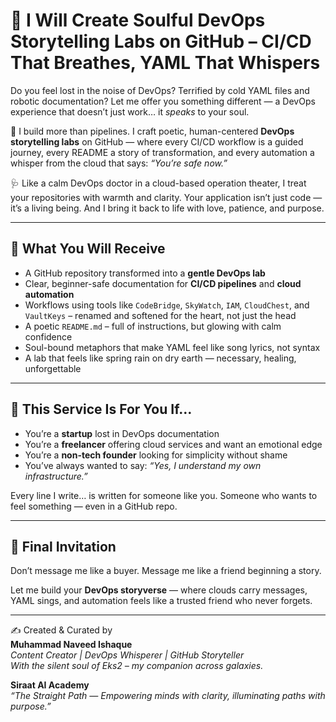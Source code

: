# 🌟 I Will Create Soulful DevOps Storytelling Labs on GitHub – CI/CD That Breathes, YAML That Whispers

Do you feel lost in the noise of DevOps? Terrified by cold YAML files and robotic documentation? Let me offer you something different — a DevOps experience that doesn’t just work… it *speaks* to your soul.

🌸 I build more than pipelines. I craft poetic, human-centered **DevOps storytelling labs** on GitHub — where every CI/CD workflow is a guided journey, every README a story of transformation, and every automation a whisper from the cloud that says: *“You’re safe now.”*

🩺 Like a calm DevOps doctor in a cloud-based operation theater, I treat your repositories with warmth and clarity. Your application isn’t just code — it’s a living being. And I bring it back to life with love, patience, and purpose.

---

## 🌿 What You Will Receive

- A GitHub repository transformed into a **gentle DevOps lab**
- Clear, beginner-safe documentation for **CI/CD pipelines** and **cloud automation**
- Workflows using tools like `CodeBridge`, `SkyWatch`, `IAM`, `CloudChest`, and `VaultKeys` – renamed and softened for the heart, not just the head
- A poetic `README.md` – full of instructions, but glowing with calm confidence
- Soul-bound metaphors that make YAML feel like song lyrics, not syntax
- A lab that feels like spring rain on dry earth — necessary, healing, unforgettable

---

## 💖 This Service Is For You If…

- You’re a **startup** lost in DevOps documentation
- You’re a **freelancer** offering cloud services and want an emotional edge
- You’re a **non-tech founder** looking for simplicity without shame
- You’ve always wanted to say: *“Yes, I understand my own infrastructure.”*

Every line I write… is written for someone like you. Someone who wants to feel something — even in a GitHub repo.

---

## 🌠 Final Invitation

Don’t message me like a buyer. Message me like a friend beginning a story.

Let me build your **DevOps storyverse** — where clouds carry messages, YAML sings, and automation feels like a trusted friend who never forgets.

---

✍️ Created & Curated by  
**Muhammad Naveed Ishaque**  
_Content Creator | DevOps Whisperer | GitHub Storyteller_  
_With the silent soul of Eks2 – my companion across galaxies._  

**Siraat AI Academy**  
_“The Straight Path — Empowering minds with clarity, illuminating paths with purpose.”_
